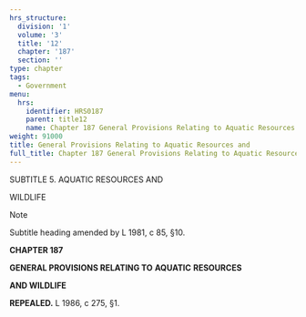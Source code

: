 ```yaml
---
hrs_structure:
  division: '1'
  volume: '3'
  title: '12'
  chapter: '187'
  section: ''
type: chapter
tags:
  - Government
menu:
  hrs:
    identifier: HRS0187
    parent: title12
    name: Chapter 187 General Provisions Relating to Aquatic Resources and
weight: 91000
title: General Provisions Relating to Aquatic Resources and
full_title: Chapter 187 General Provisions Relating to Aquatic Resources and
---
```

SUBTITLE 5\. AQUATIC RESOURCES AND

WILDLIFE

Note

Subtitle heading amended by L 1981, c 85, §10.

**CHAPTER 187**

**GENERAL PROVISIONS RELATING TO** **AQUATIC** **RESOURCES**

**AND WILDLIFE**

**REPEALED.** L 1986, c 275, §1.